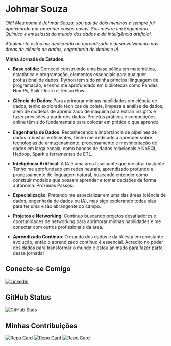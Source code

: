 # Johmar Souza

*Olá! Meu nome é Johmar Souza, sou pai de dois meninos e sempre fui apaixonado por aprender coisas novas. Sou mestre em Engenharia Química e entusiasta do mundo dos dados e da inteligência artificial.*

*Atualmente estou me dedicando ao aprendizado e desenvolvimento nas áreas de ciência de dados, engenharia de dados e IA.*

**Minha Jornada de Estudos:**

* **Base sólida:** Comecei construindo uma base sólida em matemática, estatística e programação, elementos essenciais para qualquer profissional de dados. Python tem sido minha principal linguagem de programação, e tenho me aprofundado em bibliotecas como Pandas, NumPy, Scikit-learn e TensorFlow.
* **Ciência de Dados**: Para aprimorar minhas habilidades em ciência de dados, tenho explorado técnicas de coleta, limpeza e análise de dados, além de modelos de aprendizado de máquina para extrair insights e fazer previsões a partir dos dados. Projetos práticos e competições online têm sido fundamentais para colocar em prática o que aprendo.
* **Engenharia de Dados**: Reconhecendo a importância de pipelines de dados robustos e eficientes, tenho me dedicado a aprender sobre tecnologias de armazenamento, processamento e movimentação de dados em larga escala, como bancos de dados relacionais e NoSQL, Hadoop, Spark e ferramentas de ETL.
* **Inteligência Artificial**: A IA é uma área fascinante que me atrai bastante. Tenho me aprofundado em redes neurais, aprendizado profundo e processamento de linguagem natural, buscando entender como construir modelos que possam aprender e tomar decisões de forma autônoma.
Próximos Passos:

* **Especialização**: Pretendo me especializar em uma das áreas (ciência de dados, engenharia de dados ou IA), mas sigo explorando todas elas para ter uma visão abrangente do campo.
* **Projetos e Networking**: Continuo buscando projetos desafiadores e oportunidades de networking para aprimorar minhas habilidades e me conectar com outros profissionais da área.
* **Aprendizado Contínuo**: O mundo dos dados e da IA está em constante evolução, então o aprendizado contínuo é essencial.
Acredito no poder dos dados para transformar o mundo e estou animado para fazer parte dessa jornada!

## Conecte-se Comigo
[![LinkedIn](https://img.shields.io/badge/LinkedIn-0077B5?style=for-the-badge&logo=linkedin&logoColor=white)](https://www.linkedin.com/in/johmar-souza/)

## GitHub Status
![GitHub Stats](https://github-readme-stats.vercel.app/api?username=johmarsouza99&theme=tranparent&bg_color=white&border_color=fff&show_icons=true)
## Minhas Contribuições
[![Repo Card](https://github-readme-stats.vercel.app/api/pin/?username=johmarsouza99&repo=dio-lab-open-source)](https://github.com/johmarsouza99/dio-lab-open-source)
[![Repo Card](https://github-readme-stats.vercel.app/api/pin/?username=johmarsouza99&repo=python_web_deploy)](https://github.com/johmarsouza99/python_web_deploy)
[![Repo Card](https://github-readme-stats.vercel.app/api/pin/?username=johmarsouza99&repo=toss_coin)](https://github.com/johmarsouza99/toss_coin)